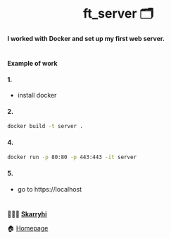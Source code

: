 <h1 align="center">ft_server 🗂 </h1>

#### I worked with Docker and set up my first web server.
#
#### Example of work
#### 1.
- install docker
#### 2.
```sh
docker build -t server .
```
#### 4.
```sh
docker run -p 80:80 -p 443:443 -it server
```
#### 5.
- go to https://localhost

#

👩🏻‍💼 **[Skarryhi](https://github.com/skarryhi/)**

🏠 [Homepage](https://github.com/skarryhi/ft_server)
